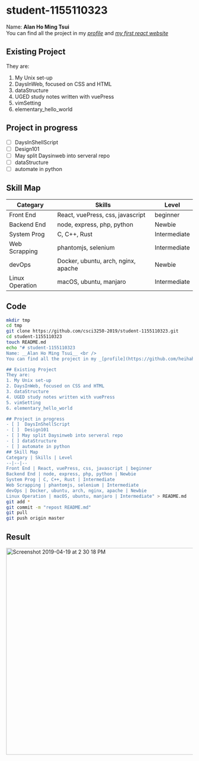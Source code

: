 # student-1155110323
Name: __Alan Ho Ming Tsui__ <br />
You can find all the project in my _[profile](https://github.com/heihaho)_ and _[my first react website](https://csb-wqy22m65jk.netlify.com/)_

## Existing Project
They are:
1. My Unix set-up
2. DaysInWeb, focused on CSS and HTML
3. dataStructure
4. UGED study notes written with vuePress
5. vimSetting
6. elementary_hello_world

## Project in progress
- [ ]  DaysInShellScript
- [ ]  Design101
- [ ] May split Daysinweb into serveral repo
- [ ] dataStructure
- [ ] automate in python
## Skill Map
Categary | Skills | Level
--|--|--
Front End | React, vuePress, css, javascript | beginner
Backend End | node, express, php, python | Newbie
System Prog | C, C++, Rust | Intermediate
Web Scrapping | phantomjs, selenium | Intermediate
devOps | Docker, ubuntu, arch, nginx, apache | Newbie
Linux Operation | macOS, ubuntu, manjaro | Intermediate

## Code
```bash
mkdir tmp
cd tmp
git clone https://github.com/csci3250-2019/student-1155110323.git 
cd student-1155110323
touch README.md
echo "# student-1155110323
Name: __Alan Ho Ming Tsui__ <br />
You can find all the project in my _[profile](https://github.com/heihaho)_ and _[my first react website](https://csb-wqy22m65jk.netlify.com/)_

## Existing Project
They are:
1. My Unix set-up
2. DaysInWeb, focused on CSS and HTML
3. dataStructure
4. UGED study notes written with vuePress
5. vimSetting
6. elementary_hello_world

## Project in progress
- [ ]  DaysInShellScript
- [ ]  Design101
- [ ] May split Daysinweb into serveral repo
- [ ] dataStructure
- [ ] automate in python
## Skill Map
Categary | Skills | Level
--|--|--
Front End | React, vuePress, css, javascript | beginner
Backend End | node, express, php, python | Newbie
System Prog | C, C++, Rust | Intermediate
Web Scrapping | phantomjs, selenium | Intermediate
devOps | Docker, ubuntu, arch, nginx, apache | Newbie
Linux Operation | macOS, ubuntu, manjaro | Intermediate" > README.md
git add *
git commit -m "repost README.md"
git pull
git push origin master
```
## Result
<img width="557" alt="Screenshot 2019-04-19 at 2 30 18 PM" src="https://user-images.githubusercontent.com/33037271/56410447-b95a1c00-62af-11e9-806e-b59b6a2df134.png">
